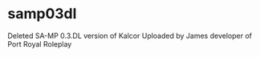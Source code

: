 # samp03dl
Deleted SA-MP 0.3.DL version of Kalcor
Uploaded by James developer of Port Royal Roleplay
